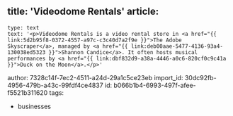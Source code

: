 title: 'Videodome Rentals'
article:
  -
    type: text
    text: '<p>Videodome Rentals is a video rental store in <a href="{{ link:5d2b95f8-0372-4557-a97c-c3c40d7a2f9e }}">The Adobe Skyscraper</a>, managed by <a href="{{ link:deb00aae-5477-4136-93a4-130038ed5323 }}">Shannon Candice</a>. It often hosts musical performances by <a href="{{ link:dbf832d9-a38a-4446-a0c6-820cf0c9c41a }}">Duck on the Moon</a>.</p>'
author: 7328c14f-7ec2-4511-a24d-29a1c5ce23eb
import_id: 30dc92fb-4956-479b-a43c-99fdf4ce4837
id: b066b1b4-6993-497f-afee-f5521b311620
tags:
  - businesses
